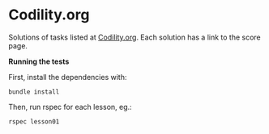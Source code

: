 Codility.org
===

Solutions of tasks listed at [Codility.org](https://codility.com/programmers/lessons/).
Each solution has a link to the score page.

**Running the tests**

First, install the dependencies with:

    bundle install

Then, run rspec for each lesson, eg.:

    rspec lesson01
